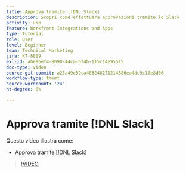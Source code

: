 ```yaml
---
title: Approva tramite [!DNL Slack]
description: Scopri come effettuare approvazioni tramite lo Slack
activity: use
feature: Workfront Integrations and Apps
type: Tutorial
role: User
level: Beginner
team: Technical Marketing
jira: KT-8819
exl-id: abe86ef4-8090-44ca-bf4b-115c14e95515
doc-type: video
source-git-commit: a25a49e59ca483246271214886ea4dc9c10e8d66
workflow-type: tm+mt
source-wordcount: '24'
ht-degree: 0%

---
```


# Approva tramite [!DNL Slack]

Questo video illustra come:

* Approva tramite [!DNL Slack]

>[!VIDEO](https://video.tv.adobe.com/v/335119/?quality=12&learn=on)
